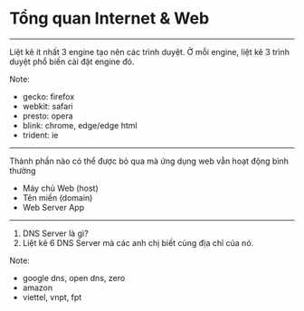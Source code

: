 # Tổng quan Internet & Web

---

Liệt kê ít nhất 3 engine tạo nên các trình duyệt. Ở mỗi engine, liệt kê 3 trình duyệt phổ biến cài đặt engine đó.

Note:

- gecko: firefox
- webkit: safari 
- presto: opera
- blink: chrome, edge/edge html
- trident: ie

---

Thành phần nào có thể được bỏ qua mà ứng dụng web vẫn hoạt động bình thường
- Máy chủ Web (host)
- Tên miền (domain)
- Web Server App

---

1. DNS Server là gì?
2. Liệt kê 6 DNS Server mà các anh chị biết cùng địa chỉ của nó.

Note:

- google dns, open dns, zero
- amazon
- viettel, vnpt, fpt